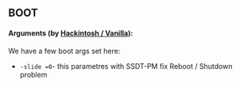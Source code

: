 
## BOOT


#### Arguments (by [Hackintosh / Vanilla](https://hackintosh.gitbook.io/-r-hackintosh-vanilla-desktop-guide/)):

We have a few boot args set here:

* `-slide =0`- this parametres with SSDT-PM fix Reboot / Shutdown problem
